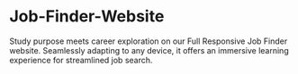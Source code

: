 # Job-Finder-Website
Study purpose meets career exploration on our Full Responsive Job Finder website. Seamlessly adapting to any device, it offers an immersive learning experience for streamlined job search.
